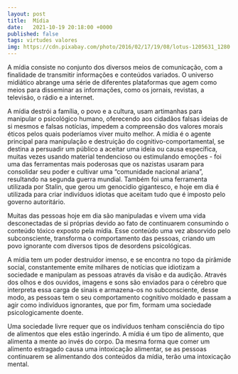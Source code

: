 ```yaml
---
layout: post
title:  Mídia
date:   2021-10-19 20:18:00 +0000
published: false
tags: virtudes valores
img: https://cdn.pixabay.com/photo/2016/02/17/19/08/lotus-1205631_1280.jpg
---
```


A mídia consiste no conjunto dos diversos meios de comunicação, com a finalidade de transmitir informações e conteúdos variados. O universo midiático abrange uma série de diferentes plataformas que agem como meios para disseminar as informações, como os jornais, revistas, a televisão, o rádio e a internet.

A mídia destrói a família, o povo e a cultura, usam artimanhas para manipular o psicológico humano, oferecendo aos cidadãos falsas ideias de si mesmos e falsas notícias,  impedem  a compreensão dos  valores morais éticos pelos quais poderíamos viver muito melhor. A mídia é o agente principal para manipulação e destruição do cognitivo-comportamental, se destina a persuadir um público a aceitar uma ideia ou causa específica, muitas vezes usando material tendencioso ou estimulando emoções - foi uma das ferramentas mais poderosas que os nazistas usaram para consolidar seu poder e cultivar uma “comunidade nacional ariana”, resultando na segunda guerra mundial. Também foi uma ferramenta utilizada por Stalin, que gerou um genocidio gigantesco, e hoje em dia é utilizada para criar indivíduos idiotas que aceitam tudo que é imposto pelo governo autoritário.

Muitas das pessoas hoje em dia são manipuladas e vivem uma vida desconectadas de si próprias devido ao fato de continuarem consumindo o conteúdo tóxico exposto pela mídia. Esse conteúdo uma vez absorvido pelo subconsciente, transforma o comportamento das pessoas, criando um povo ignorante com diversos tipos de desordens psicológicas.

A mídia tem um poder destruidor imenso, e se encontra no topo da pirâmide social, constantemente emite milhares de notícias que idiotizam a sociedade e manipulam as pessoas através da visão e da audição. Através dos olhos e dos ouvidos, imagens e sons são enviados para o cérebro que interpreta essa carga de sinais e armazena-os no subconsciente, desse modo, as pessoas tem o seu comportamento cognitivo moldado e passam a agir como indivíduos ignorantes, que por fim, formam uma sociedade psicologicamente doente.

Uma sociedade livre requer que os indivíduos tenham consciência do tipo de alimentos que eles estão ingerindo. A mídia é um tipo de alimento, que alimenta a mente ao invés do corpo. Da mesma forma que comer um alimento estragado causa uma intoxicação alimentar, se as pessoas continuarem se alimentando dos conteúdos da mídia, terão uma intoxicação mental. 
